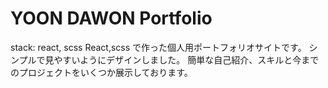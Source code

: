 # YOON DAWON Portfolio

stack: react, scss
React,scss で作った個人用ポートフォリオサイトです。
シンプルで見やすいようにデザインしました。
簡単な自己紹介、スキルと今までのプロジェクトをいくつか展示しております。
